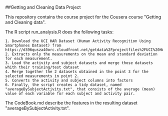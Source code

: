 ##Getting and Cleaning Data Project

This repository contains the course project for the Cousera course "Getting and Cleaning data".

The R script run_analysis.R does the following tasks:

	1. Download the UCI HAR Dataset (Human Activity Recognition Using Smartphones Dataset) from https://d396qusza40orc.cloudfront.net/getdata%2Fprojectfiles%2FUCI%20HAR%20Dataset.zip
	2. Extracts only the measurements on the mean and standard deviation for each measurement.
	3. Load the activity and subject datasets and merge those datasets whith their training/test dataset
	4. Merge together the 2 datasets obtained in the point 3 for the selected measurements in point 2.
	5. Converts the activity and subject columns into factors
	6. Finally, the script creates a tidy dataset, named "averageBySubjectActivity.txt", that consists of the average (mean) value of each variable for each subject and activity pair. 
	
The CodeBook.md describe the features in the resulting dataset "averageBySubjectActivity.txt".
	
	